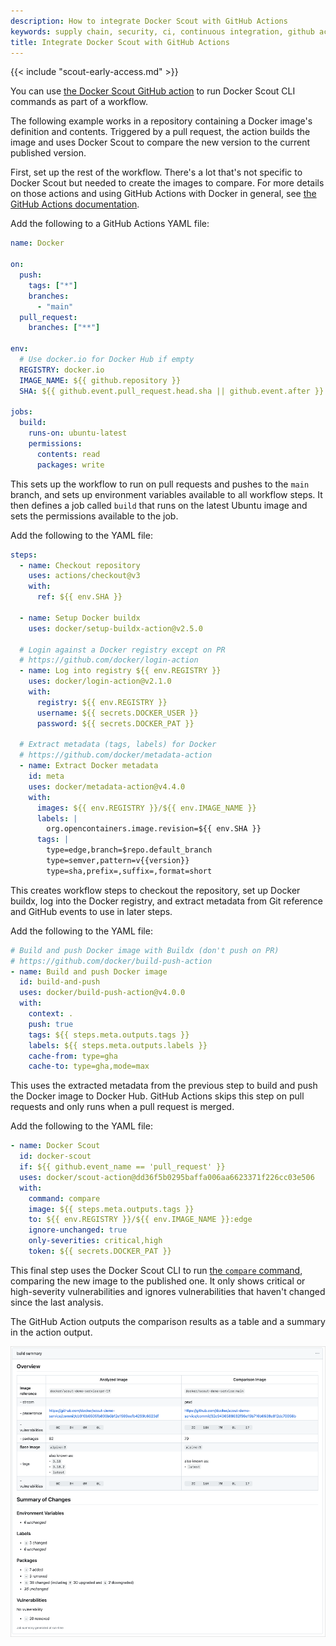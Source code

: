 ```yaml
---
description: How to integrate Docker Scout with GitHub Actions
keywords: supply chain, security, ci, continuous integration, github actions
title: Integrate Docker Scout with GitHub Actions
---
```


{{< include "scout-early-access.md" >}}

You can use [the Docker Scout GitHub action](https://github.com/docker/scout-action) to run Docker Scout CLI commands
as part of a workflow.

The following example works in a repository containing a Docker image's
definition and contents. Triggered by a pull request, the action builds the
image and uses Docker Scout to compare the new version to the current published
version.

First, set up the rest of the workflow. There's a lot that's not specific to
Docker Scout but needed to create the images to compare. For more details on
those actions and using GitHub Actions with Docker in general, see [the GitHub Actions documentation](../../../build/ci/github-actions/index.md).

Add the following to a GitHub Actions YAML file:


```yaml
name: Docker

on:
  push:
    tags: ["*"]
    branches:
      - "main"
  pull_request:
    branches: ["**"]

env:
  # Use docker.io for Docker Hub if empty
  REGISTRY: docker.io
  IMAGE_NAME: ${{ github.repository }}
  SHA: ${{ github.event.pull_request.head.sha || github.event.after }}

jobs:
  build:
    runs-on: ubuntu-latest
    permissions:
      contents: read
      packages: write
```


This sets up the workflow to run on pull requests and pushes to the `main`
branch, and sets up environment variables available to all workflow steps. It
then defines a job called `build` that runs on the latest Ubuntu image and sets
the permissions available to the job.

Add the following to the YAML file:


```yaml
steps:
  - name: Checkout repository
    uses: actions/checkout@v3
    with:
      ref: ${{ env.SHA }}

  - name: Setup Docker buildx
    uses: docker/setup-buildx-action@v2.5.0

  # Login against a Docker registry except on PR
  # https://github.com/docker/login-action
  - name: Log into registry ${{ env.REGISTRY }}
    uses: docker/login-action@v2.1.0
    with:
      registry: ${{ env.REGISTRY }}
      username: ${{ secrets.DOCKER_USER }}
      password: ${{ secrets.DOCKER_PAT }}

  # Extract metadata (tags, labels) for Docker
  # https://github.com/docker/metadata-action
  - name: Extract Docker metadata
    id: meta
    uses: docker/metadata-action@v4.4.0
    with:
      images: ${{ env.REGISTRY }}/${{ env.IMAGE_NAME }}
      labels: |
        org.opencontainers.image.revision=${{ env.SHA }}
      tags: |
        type=edge,branch=$repo.default_branch
        type=semver,pattern=v{{version}}
        type=sha,prefix=,suffix=,format=short
```


This creates workflow steps to checkout the repository, set up Docker buildx,
log into the Docker registry, and extract metadata from Git reference and GitHub
events to use in later steps.

Add the following to the YAML file:


```yaml
# Build and push Docker image with Buildx (don't push on PR)
# https://github.com/docker/build-push-action
- name: Build and push Docker image
  id: build-and-push
  uses: docker/build-push-action@v4.0.0
  with:
    context: .
    push: true
    tags: ${{ steps.meta.outputs.tags }}
    labels: ${{ steps.meta.outputs.labels }}
    cache-from: type=gha
    cache-to: type=gha,mode=max
```


This uses the extracted metadata from the previous step to build and push the
Docker image to Docker Hub. GitHub Actions skips this step on pull requests and
only runs when a pull request is merged.

Add the following to the YAML file:


```yaml
- name: Docker Scout
  id: docker-scout
  if: ${{ github.event_name == 'pull_request' }}
  uses: docker/scout-action@dd36f5b0295baffa006aa6623371f226cc03e506
  with:
    command: compare
    image: ${{ steps.meta.outputs.tags }}
    to: ${{ env.REGISTRY }}/${{ env.IMAGE_NAME }}:edge
    ignore-unchanged: true
    only-severities: critical,high
    token: ${{ secrets.DOCKER_PAT }}
```


This final step uses the Docker Scout CLI to run [the `compare` command](../../../engine/reference/commandline/scout_compare.md), comparing the new
image to the published one. It only shows critical or high-severity
vulnerabilities and ignores vulnerabilities that haven't changed since the last
analysis.

The GitHub Action outputs the comparison results as a table and a summary in the
action output.

![A screenshot showing the results of Docker Scout output in a GitHub Action](../../images/gha-output.png)